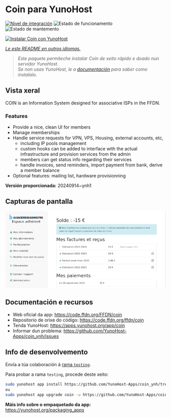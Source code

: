 <!--
NOTA: Este README foi creado automáticamente por <https://github.com/YunoHost/apps/tree/master/tools/readme_generator>
NON debe editarse manualmente.
-->

# Coin para YunoHost

[![Nivel de integración](https://apps.yunohost.org/badge/integration/coin)](https://ci-apps.yunohost.org/ci/apps/coin/)
![Estado de funcionamento](https://apps.yunohost.org/badge/state/coin)
![Estado de mantemento](https://apps.yunohost.org/badge/maintained/coin)

[![Instalar Coin con YunoHost](https://install-app.yunohost.org/install-with-yunohost.svg)](https://install-app.yunohost.org/?app=coin)

*[Le este README en outros idiomas.](./ALL_README.md)*

> *Este paquete permíteche instalar Coin de xeito rápido e doado nun servidor YunoHost.*  
> *Se non usas YunoHost, le a [documentación](https://yunohost.org/install) para saber como instalalo.*

## Vista xeral

COIN is an Information System designed for associative ISPs in the FFDN.

### Features

- Provide a nice, clean UI for members
- Manage memberships
- Handle service requests for VPN, VPS, Housing, external accounts, etc,
    - including IP pools management
    - custom hooks can be added to interface with the actual infrastructure and provision services from the admin
    - members can get status info regarding their services
    - handle invoices, send reminders, import payment from bank, derive a member balance
- Optional features: mailing list, hardware provisionning


**Versión proporcionada:** 20240914~ynh1

## Capturas de pantalla

![Captura de pantalla de Coin](./doc/screenshots/screenshot.png)

## Documentación e recursos

- Web oficial da app: <https://code.ffdn.org/FFDN/coin>
- Repositorio de orixe do código: <https://code.ffdn.org/ffdn/coin>
- Tenda YunoHost: <https://apps.yunohost.org/app/coin>
- Informar dun problema: <https://github.com/YunoHost-Apps/coin_ynh/issues>

## Info de desenvolvemento

Envía a túa colaboración á [rama `testing`](https://github.com/YunoHost-Apps/coin_ynh/tree/testing).

Para probar a rama `testing`, procede deste xeito:

```bash
sudo yunohost app install https://github.com/YunoHost-Apps/coin_ynh/tree/testing --debug
ou
sudo yunohost app upgrade coin -u https://github.com/YunoHost-Apps/coin_ynh/tree/testing --debug
```

**Máis info sobre o empaquetado da app:** <https://yunohost.org/packaging_apps>
